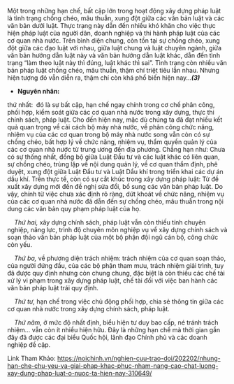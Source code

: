 Một trong những hạn chế, bất cập lớn trong hoạt động xây dựng pháp luật là tình trạng chồng chéo, mâu thuẫn, xung đột giữa các văn bản luật và các văn bản dưới luật. Thực trạng này dẫn đến nhiều khó khăn cho việc thực hiện pháp luật của người dân, doanh nghiệp và thi hành pháp luật của các cơ quan nhà nước. Trên bình diện chung, còn tồn tại sự chồng chéo, xung đột giữa các đạo luật với nhau, giữa luật chung và luật chuyên ngành, giữa văn bản hướng dẫn luật này và văn bản hướng dẫn luật khác, dẫn đến tình trạng “làm theo luật này thì đúng, luật khác thì sai”. Tình trạng còn nhiều văn bản pháp luật chồng chéo, mâu thuẫn, thậm chí triệt tiêu lẫn nhau. Nhưng hiện tượng đó vẫn diễn ra, thậm chí còn khá phổ biến hiện nay…_**(3)**_

- **Nguyên nhân:** 

thứ nhất:  đó là sự bất cập, hạn chế ngay chính trong cơ chế phân công, phối hợp, kiểm soát giữa các cơ quan nhà nước trong xây dựng, thực thi chính sách, pháp luật. Cho đến hiện nay, mặc dù chúng ta đã đạt nhiều kết quả quan trọng về cải cách bộ máy nhà nước, về phân công chức năng, nhiệm vụ của các cơ quan trong bộ máy nhà nước song vẫn còn có sự chồng chéo, bất hợp lý về chức năng, nhiệm vụ, thẩm quyền quản lý của các cơ quan nhà nước từ trung ương đến địa phương. Chẳng hạn như: Chưa có sự thống nhất, đồng bộ giữa Luật Đầu tư và các luật khác có liên quan, sự chồng chéo, trùng lặp về nội dung quản lý, về cơ quan thẩm định, phê duyệt, xung đột giữa Luật Đầu tư và Luật Dầu khí trong triển khai các dự án dầu khí. Trên thực tế, còn có sự cắt khúc trong xây dựng pháp luật: Từ đề xuất xây dựng mới đến đề nghị sửa đổi, bổ sung các văn bản pháp luật. Do vậy, chính từ việc chưa xác định rõ ràng, dứt khoát về chức năng, nhiệm vụ của các cơ quan nhà nước đã dẫn đến sự chồng chéo, mâu thuẫn trong nội dung các văn bản quy phạm pháp luật của họ.

    _Thứ hai,_ xây dựng chính sách, pháp luật vẫn còn thiếu tính chuyên nghiệp, năng lực, trình độ chuyên môn nghiệp vụ về xây dựng chính sách và soạn thảo văn bản pháp luật của một bộ phận đội ngũ cán bộ, công chức còn yếu. 

    _Thứ ba,_ về phương diện trách nhiệm: trách nhiệm của cơ quan soạn thảo, của người đứng đầu, của các bộ phận tham mưu, trách nhiệm giải trình, tuy đã được quy định nhưng còn chung chung, đặc biệt là còn thiếu các chế tài xử lý vi phạm trong xây dựng pháp luật, chế tài đối với việc ban hành các văn bản pháp luật trái quy định.

    _Thứ tư,_ hạn chế trong việc chủ động phối hợp, chia sẻ thông tin giữa các cơ quan nhà nước trong xây dựng chính sách, pháp luật.

    _Thứ năm,_ ở mức độ nhất định, biểu hiện tư duy bao cấp, né tránh trách nhiệm… vẫn còn ít nhiều hiện hữu. Đây là những hạn chế mà thời gian gần đây đã được các đại biểu Quốc hội, lãnh đạo Chính phủ và các doanh nghiệp đề cập.

Link Tham Khảo: https://noichinh.vn/nghien-cuu-trao-doi/202202/nhung-han-che-chu-yeu-va-giai-phap-khac-phuc-nham-nang-cao-chat-luong-xay-dung-phap-luat-o-nuoc-ta-hien-nay-310649/